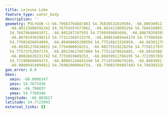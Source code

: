 ```yaml
---
title: Lejeune Lake
feature_type: water_body
description: ''
geometry: POLYGON ((-66.79983704887483 54.76838532819594, -66.80030911766195 54.76764260725904,
  -66.80133908592342 54.76754357677062, -66.8024119695294 54.76841008532589, -66.80391400657709
  54.76979646041971, -66.805287297593 54.7709599885689, -66.80670350395249 54.7719254439729,
  -66.80781930290213 54.77311366515276, -66.80863469444274 54.775069203199, -66.80700391136149
  54.77603456054894, -66.80460065208504 54.77516821526959, -66.80301278434831 54.77501969707308,
  -66.80301278434831 54.7754900028251, -66.80275529228294 54.77581178782051, -66.80181115470963
  54.77573752997174, -66.80129617057889 54.77511870926485, -66.80103867851352 54.77430185143648,
  -66.80026620231742 54.7733859609253, -66.80030911766195 54.77239578569615, -66.80018037162927
  54.77190068899373, -66.80065244041548 54.77145509678189, -66.80030911766195 54.76969743520286,
  -66.80009454094021 54.76902900864754, -66.79983704887483 54.76838532819594))
geo_error: 0.0
bbox:
  xmin: -66.8086347
  ymin: 54.7675436
  xmax: -66.799837
  ymax: 54.7760346
longitude: -66.803617
latitude: 54.7723993
external_links: {}
---
```

